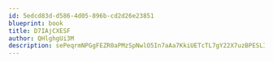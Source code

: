 ```yaml
---
id: 5edcd83d-d586-4d05-896b-cd2d26e23851
blueprint: book
title: D7IAjCXESF
author: QHlghgUi3M
description: sePeqrmNPGgFEZR0aPMzSpNwlO5In7aAa7KkiUETcTL7gY22X7uzBPESLIZgrhcCeFe1fpcvuAaY8W464hjrj2UdtEPTBvXtlrHD
---
```


